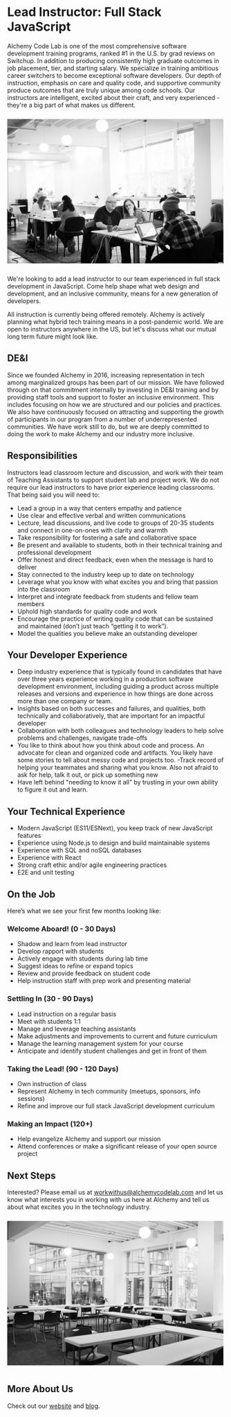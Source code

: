 # Lead Instructor: Full Stack JavaScript

Alchemy Code Lab is one of the most comprehensive software development training programs, ranked #1 in the U.S. by grad reviews on Switchup. In addition to producing consistently high graduate outcomes in job placement, tier, and starting salary. We specialize in training ambitious career switchers to become exceptional software developers. Our depth of instruction, emphasis on care and quality code, and supportive community produce outcomes that are truly unique among code schools. Our instructors are intelligent, excited about their craft, and very experienced - they're a big part of what makes us different.

<img alt="Alchemy lab space with students" style="margin: 10px 0; max-width: 500px;" src="./lab-space-people-BW.jpg">

We're looking to add a lead instructor to our team experienced in full stack development in JavaScript. Come help shape what web design and development, and an inclusive community, means for a new generation of developers.

All instruction is currently being offered remotely. Alchemy is actively planning what hybrid tech training means in a post-pandemic world. We are open to instructors anywhere in the US, but let's discuss what our mutual long term future might look like.

## DE&I

Since we founded Alchemy in 2016, increasing representation in tech among marginalized groups has been part of our mission. We have followed through on that commitment internally  by investing in DE&I training and by providing staff tools and support to foster an inclusive environment. This includes focusing on how we are structured and our policies and practices. We also have continuously focused on attracting and supporting the growth of participants in our program from a number of underrepresented communities. We have work still to do, but we are deeply committed to doing the work to make Alchemy and our industry more inclusive.

## Responsibilities

Instructors lead classroom lecture and discussion, and work with their team of Teaching Assistants to support student lab and project work. We do not require our lead instructors to have prior experience leading classrooms. That being said you will need to: 

- Lead a group in a way that centers empathy and patience
- Use clear and effective verbal and written communications
- Lecture, lead discussions, and live code to groups of 20-35 students and connect in one-on-ones with clarity and warmth
- Take responsibility for fostering a safe and collaborative space 
- Be present and available to students, both in their technical training and professional development
- Offer honest and direct feedback, even when the message is hard to deliver
- Stay connected to the industry keep up to date on technology
- Leverage what you know with what excites you and bring that passion into the classroom
- Interpret and integrate feedback from students and fellow team members
- Uphold high standards for quality code and work
- Encourage the practice of writing quality code that can be sustained and maintained (don’t just teach “getting it to work”). 
- Model the qualities you believe make an outstanding developer

## Your Developer Experience

- Deep industry experience that is typically found in candidates that have over three years experience working in a production software development environment, including guiding a product across multiple releases and versions and experience in how things are done across more than one company or team.
- Insights based on both successes and failures, and qualities, both technically and collaboratively, that are important for an impactful developer 
- Collaboration with both  colleagues and technology leaders to help solve problems and challenges, navigate trade-offs
- You like to think about how you think about code and process. An advocate for clean and organized code and artifacts. You likely have some stories to tell about messy code and projects too.
-Track record of helping your teammates and sharing what you know. Also not afraid to ask for help, talk it out, or pick up something new
- Have left behind "needing to know it all" by trusting in your own ability to figure it out and learn. 

## Your Technical Experience

- Modern JavaScript (ES11/ESNext), you keep track of new JavaScript features
- Experience using Node.js to design and build maintainable systems
- Experience with SQL and noSQL databases
- Experience with React
- Strong craft ethic and/or agile engineering practices
- E2E and unit testing

## On the Job

Here’s what we see your first few months looking like:

### Welcome Aboard! (0 - 30 Days)

- Shadow and learn from lead instructor
- Develop rapport with students
- Actively engage with students during lab time
- Suggest ideas to refine or expand topics
- Review and provide feedback on student code
- Help instruction staff with prep work and presenting material

### Settling In (30 - 90 Days)

- Lead instruction on a regular basis
- Meet with students 1:1
- Manage and leverage teaching assistants
- Make adjustments and improvements to current and future curriculum
- Manage the learning management system for your course
- Anticipate and identify student challenges and get in front of them

### Taking the Lead! (90 - 120 Days)

- Own instruction of class
- Represent Alchemy in tech community (meetups, sponsors, info sessions)
- Refine and improve our full stack JavaScript development curriculum

### Making an Impact (120+)

- Help evangelize Alchemy and support our mission
- Attend conferences or make a significant release of your open source project

## Next Steps

Interested? Please email us at workwithus@alchemycodelab.com and let us know what interests you in working with us here at Alchemy and tell us about what excites you in the technology industry.

<img alt="Alchemy classroom" style="margin: 10px 0; max-width: 500px;" src="./classroom-bw.jpg">

## More About Us

Check out our [website](alchemycodelab.com) and [blog](alchemycodelab.com/blog).
